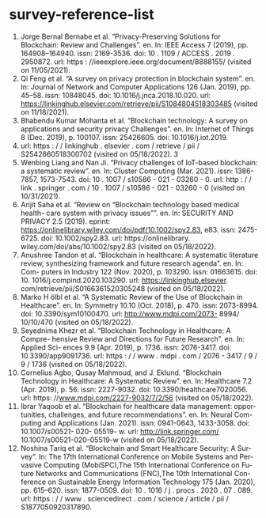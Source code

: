 # survey-reference-list

1. Jorge Bernal Bernabe et al. “Privacy-Preserving Solutions for Blockchain:
Review and Challenges”. en. In: IEEE Access 7 (2019), pp. 164908–164940.
issn: 2169-3536. doi: 10 . 1109 / ACCESS . 2019 . 2950872. url: https :
//ieeexplore.ieee.org/document/8888155/ (visited on 11/05/2021).
2. Qi Feng et al. “A survey on privacy protection in blockchain system”.
en. In: Journal of Network and Computer Applications 126 (Jan. 2019),
pp. 45–58. issn: 10848045. doi: 10.1016/j.jnca.2018.10.020. url:
https://linkinghub.elsevier.com/retrieve/pii/S1084804518303485
(visited on 11/18/2021).
3. Bhabendu Kumar Mohanta et al. “Blockchain technology: A survey on
applications and security privacy Challenges”. en. In: Internet of Things
8 (Dec. 2019), p. 100107. issn: 25426605. doi: 10.1016/j.iot.2019.
100107. url: https : / / linkinghub . elsevier . com / retrieve / pii /
S2542660518300702 (visited on 05/18/2022).
3
4. Wenbing Liang and Nan Ji. “Privacy challenges of IoT-based blockchain:
a systematic review”. en. In: Cluster Computing (Mar. 2021). issn: 1386-
7857, 1573-7543. doi: 10 . 1007 / s10586 - 021 - 03260 - 0. url: http :
/ / link . springer . com / 10 . 1007 / s10586 - 021 - 03260 - 0 (visited on
10/31/2021).
5. Arijit Saha et al. “Review on “Blockchain technology based medical health-
care system with privacy issues””. en. In: SECURITY AND PRIVACY
2.5 (2019). eprint: https://onlinelibrary.wiley.com/doi/pdf/10.1002/spy2.83,
e83. issn: 2475-6725. doi: 10.1002/spy2.83. url: https://onlinelibrary.
wiley.com/doi/abs/10.1002/spy2.83 (visited on 05/18/2022).
6. Anushree Tandon et al. “Blockchain in healthcare: A systematic literature
review, synthesizing framework and future research agenda”. en. In: Com-
puters in Industry 122 (Nov. 2020), p. 103290. issn: 01663615. doi: 10.
1016/j.compind.2020.103290. url: https://linkinghub.elsevier.
com/retrieve/pii/S0166361520305248 (visited on 05/18/2022).
7. Marko H ̈olbl et al. “A Systematic Review of the Use of Blockchain in
Healthcare”. en. In: Symmetry 10.10 (Oct. 2018), p. 470. issn: 2073-8994.
doi: 10.3390/sym10100470. url: http://www.mdpi.com/2073- 8994/
10/10/470 (visited on 05/18/2022).
8. Seyednima Khezr et al. “Blockchain Technology in Healthcare: A Compre-
hensive Review and Directions for Future Research”. en. In: Applied Sci-
ences 9.9 (Apr. 2019), p. 1736. issn: 2076-3417. doi: 10.3390/app9091736.
url: https : / / www . mdpi . com / 2076 - 3417 / 9 / 9 / 1736 (visited on
05/18/2022).
9. Cornelius Agbo, Qusay Mahmoud, and J. Eklund. “Blockchain Technology
in Healthcare: A Systematic Review”. en. In: Healthcare 7.2 (Apr. 2019),
p. 56. issn: 2227-9032. doi: 10.3390/healthcare7020056. url: https:
//www.mdpi.com/2227-9032/7/2/56 (visited on 05/18/2022).
10. Ibrar Yaqoob et al. “Blockchain for healthcare data management: oppor-
tunities, challenges, and future recommendations”. en. In: Neural Com-
puting and Applications (Jan. 2021). issn: 0941-0643, 1433-3058. doi:
10.1007/s00521- 020- 05519- w. url: http://link.springer.com/
10.1007/s00521-020-05519-w (visited on 05/18/2022).
11. Noshina Tariq et al. “Blockchain and Smart Healthcare Security: A Sur-
vey”. In: The 17th International Conference on Mobile Systems and Per-
vasive Computing (MobiSPC),The 15th International Conference on Fu-
ture Networks and Communications (FNC),The 10th International Con-
ference on Sustainable Energy Information Technology 175 (Jan. 2020),
pp. 615–620. issn: 1877-0509. doi: 10 . 1016 / j . procs . 2020 . 07 . 089.
url: https : / / www . sciencedirect . com / science / article / pii /
S1877050920317890.
